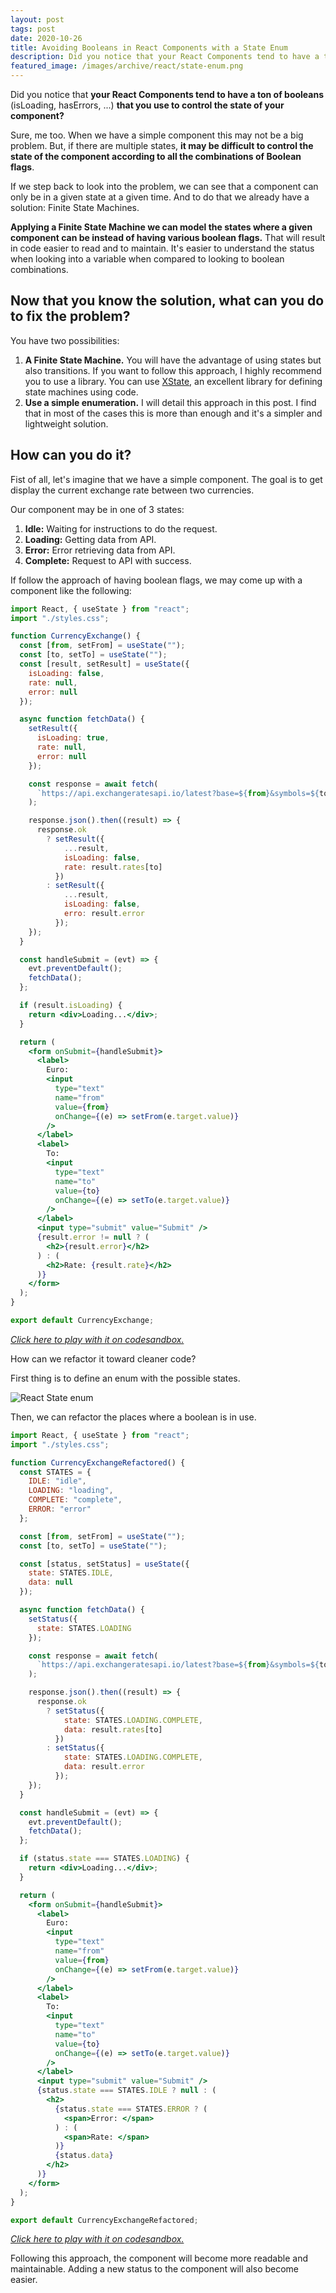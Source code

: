 ```yaml
---
layout: post
tags: post
date: 2020-10-26
title: Avoiding Booleans in React Components with a State Enum
description: Did you notice that your React Components tend to have a ton of booleans** (isLoading, hasErrors, ...) that you use to control the state of your component?
featured_image: /images/archive/react/state-enum.png
---
```


Did you notice that **your React Components tend to have a ton of booleans** (isLoading, hasErrors, ...) **that you use to control the state of your component?**

Sure, me too. When we have a simple component this may not be a big problem. But, if there are multiple states, **it may be difficult to control the state of the component according to all the combinations of Boolean flags**.

If we step back to look into the problem, we can see that a component can only be in a given state at a given time. And to do that we already have a solution: Finite State Machines.

**Applying a Finite State Machine we can model the states where a given component can be instead of having various boolean flags.** That will result in code easier to read and to maintain. It's easier to understand the status when looking into a variable when compared to looking to boolean combinations.


## Now that you know the solution, what can you do to fix the problem?

You have two possibilities:

 1. **A Finite State Machine.** You will have the advantage of using states but also transitions. If you want to follow this approach, I highly recommend you to use a library. You can use [XState](https://github.com/davidkpiano/xstate), an excellent library for defining state machines using code.
 2. **Use a simple enumeration.** I will detail this approach in this post. I find that in most of the cases this is more than enough and it's a simpler and lightweight solution.


## How can you do it?

Fist of all, let's imagine that we have a simple component. The goal is to get display the current exchange rate between two currencies.

Our component may be in one of 3 states: 

 1. **Idle:** Waiting for instructions to do the request.
 2. **Loading:** Getting data from API.
 3. **Error:** Error retrieving data from API.
 4. **Complete:** Request to API with success.

If follow the approach of having boolean flags, we may come up with a component like the following:

```jsx
import React, { useState } from "react";
import "./styles.css";

function CurrencyExchange() {
  const [from, setFrom] = useState("");
  const [to, setTo] = useState("");
  const [result, setResult] = useState({
    isLoading: false,
    rate: null,
    error: null
  });

  async function fetchData() {
    setResult({
      isLoading: true,
      rate: null,
      error: null
    });

    const response = await fetch(
      `https://api.exchangeratesapi.io/latest?base=${from}&symbols=${to}`
    );

    response.json().then((result) => {
      response.ok
        ? setResult({
            ...result,
            isLoading: false,
            rate: result.rates[to]
          })
        : setResult({
            ...result,
            isLoading: false,
            erro: result.error
          });
    });
  }

  const handleSubmit = (evt) => {
    evt.preventDefault();
    fetchData();
  };

  if (result.isLoading) {
    return <div>Loading...</div>;
  }

  return (
    <form onSubmit={handleSubmit}>
      <label>
        Euro:
        <input
          type="text"
          name="from"
          value={from}
          onChange={(e) => setFrom(e.target.value)}
        />
      </label>
      <label>
        To:
        <input
          type="text"
          name="to"
          value={to}
          onChange={(e) => setTo(e.target.value)}
        />
      </label>
      <input type="submit" value="Submit" />
      {result.error != null ? (
        <h2>{result.error}</h2>
      ) : (
        <h2>Rate: {result.rate}</h2>
      )}
    </form>
  );
}

export default CurrencyExchange;
```
*[Click here to play with it on codesandbox.](https://codesandbox.io/s/dreamy-glitter-kgzod?file=/src/CurrencyExchange.jsx)*

How can we refactor it toward cleaner code?

First thing is to define an enum with the possible states.

![React State enum](/images/archive/react/state-enum.png)

Then, we can refactor the places where a boolean is in use.

```jsx
import React, { useState } from "react";
import "./styles.css";

function CurrencyExchangeRefactored() {
  const STATES = {
    IDLE: "idle",
    LOADING: "loading",
    COMPLETE: "complete",
    ERROR: "error"
  };

  const [from, setFrom] = useState("");
  const [to, setTo] = useState("");

  const [status, setStatus] = useState({
    state: STATES.IDLE,
    data: null
  });

  async function fetchData() {
    setStatus({
      state: STATES.LOADING
    });

    const response = await fetch(
      `https://api.exchangeratesapi.io/latest?base=${from}&symbols=${to}`
    );

    response.json().then((result) => {
      response.ok
        ? setStatus({
            state: STATES.LOADING.COMPLETE,
            data: result.rates[to]
          })
        : setStatus({
            state: STATES.LOADING.COMPLETE,
            data: result.error
          });
    });
  }

  const handleSubmit = (evt) => {
    evt.preventDefault();
    fetchData();
  };

  if (status.state === STATES.LOADING) {
    return <div>Loading...</div>;
  }

  return (
    <form onSubmit={handleSubmit}>
      <label>
        Euro:
        <input
          type="text"
          name="from"
          value={from}
          onChange={(e) => setFrom(e.target.value)}
        />
      </label>
      <label>
        To:
        <input
          type="text"
          name="to"
          value={to}
          onChange={(e) => setTo(e.target.value)}
        />
      </label>
      <input type="submit" value="Submit" />
      {status.state === STATES.IDLE ? null : (
        <h2>
          {status.state === STATES.ERROR ? (
            <span>Error: </span>
          ) : (
            <span>Rate: </span>
          )}
          {status.data}
        </h2>
      )}
    </form>
  );
}

export default CurrencyExchangeRefactored;

```
*[Click here to play with it on codesandbox.](https://codesandbox.io/s/dreamy-glitter-kgzod?file=/src/CurrencyExchangeRafactored.jsx)*

Following this approach, the component will become more readable and maintainable. Adding a new status to the component will also become easier.